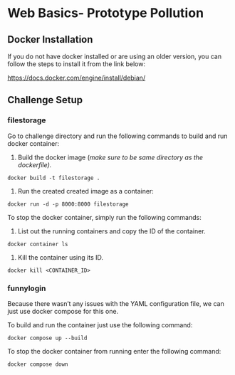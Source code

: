 # Web Basics- Prototype Pollution

## Docker Installation

If you do not have docker installed or are using an older version, you can follow the steps to install it from the link below:

https://docs.docker.com/engine/install/debian/

## Challenge Setup

### filestorage

Go  to challenge directory and run the following commands to build and run docker container:

1. Build the docker image (*make sure to be same directory as the dockerfile).*

```docker
docker build -t filestorage .
```

1. Run the created created image as a container:

```docker
docker run -d -p 8000:8000 filestorage
```

To stop the docker container, simply run the following commands:

1. List out the running containers and copy the ID of the container.

```docker
docker container ls
```

1. Kill the container using its ID.

```docker
docker kill <CONTAINER_ID>
```

### funnylogin

Because there wasn’t any issues with the YAML configuration file, we can just use docker compose for this one.

To build and run the container just use the following command:

```docker
docker compose up --build
```

To stop the docker container from running enter the following command:

```docker
docker compose down
```
